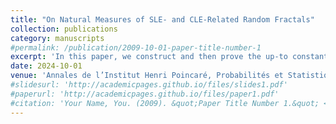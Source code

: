 ```yaml
---
title: "On Natural Measures of SLE- and CLE-Related Random Fractals"
collection: publications
category: manuscripts
#permalink: /publication/2009-10-01-paper-title-number-1
excerpt: 'In this paper, we construct and then prove the up-to constants uniqueness of the natural measure on several random fractals, namely the SLE cut points, SLE boundary touching points, CLE pivotal points and the CLE carpet/gasket. As an application, we also show the equivalence between our natural measures defined in this paper (i.e. CLE pivotal and gasket measures) and their discrete analogs of counting measures in critical continuum planar Bernoulli percolation in [Garban-Pete-Schramm, J. Amer. Math. Soc.,2013]. Although the existence and uniqueness for the natural measure for CLE carpet/gasket have already been proved in [Miller-Schoug, arXiv:2201.01748], in this paper we provide with a different argument via the coupling of CLE and LQG.'
date: 2024-10-01
venue: 'Annales de l’Institut Henri Poincaré, Probabilités et Statistiques'
#slidesurl: 'http://academicpages.github.io/files/slides1.pdf'
#paperurl: 'http://academicpages.github.io/files/paper1.pdf'
#citation: 'Your Name, You. (2009). &quot;Paper Title Number 1.&quot; <i>Journal 1</i>. 1(1).'
---
```

